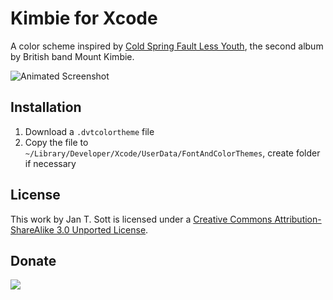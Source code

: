 # Kimbie for Xcode

A color scheme inspired by [Cold Spring Fault Less Youth][1], the second album by British band Mount Kimbie.

![Animated Screenshot][2]

## Installation

1. Download a `.dvtcolortheme` file
2. Copy the file to `~/Library/Developer/Xcode/UserData/FontAndColorThemes`, create folder if necessary

## License

This work by Jan T. Sott is licensed under a [Creative Commons Attribution-ShareAlike 3.0 Unported License][3].

## Donate

[<img src="https://raw.github.com/balupton/flattr-buttons/master/badge-89x18.gif" />][4]

[1]: http://www.discogs.com/Mount-Kimbie-Cold-Spring-Fault-Less-Youth/master/561611
[2]: https://raw.github.com/idleberg/Kimbie-Xcode/master/images/screenshot.gif
[3]: http://creativecommons.org/licenses/by-sa/3.0/deed.en_US
[4]: https://flattr.com/submit/auto?user_id=idleberg&url=https://github.com/idleberg/Kimbie-Xcode/&title=Kimbie&20Color%20Scheme&category=software
